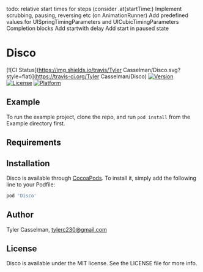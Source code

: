 todo:
relative start times for steps (consider .at(startTime:)
Implement scrubbing, pausing, reversing etc (on AnimationRunner)
Add predefined values for UISpringTimingParameters and UICubicTimingParameters
Completion blocks
Add startwith delay
Add start in paused state

# Disco

[![CI Status](https://img.shields.io/travis/Tyler Casselman/Disco.svg?style=flat)](https://travis-ci.org/Tyler Casselman/Disco)
[![Version](https://img.shields.io/cocoapods/v/Disco.svg?style=flat)](https://cocoapods.org/pods/Disco)
[![License](https://img.shields.io/cocoapods/l/Disco.svg?style=flat)](https://cocoapods.org/pods/Disco)
[![Platform](https://img.shields.io/cocoapods/p/Disco.svg?style=flat)](https://cocoapods.org/pods/Disco)

## Example

To run the example project, clone the repo, and run `pod install` from the Example directory first.

## Requirements

## Installation

Disco is available through [CocoaPods](https://cocoapods.org). To install
it, simply add the following line to your Podfile:

```ruby
pod 'Disco'
```

## Author

Tyler Casselman, tylerc230@gmail.com

## License

Disco is available under the MIT license. See the LICENSE file for more info.

